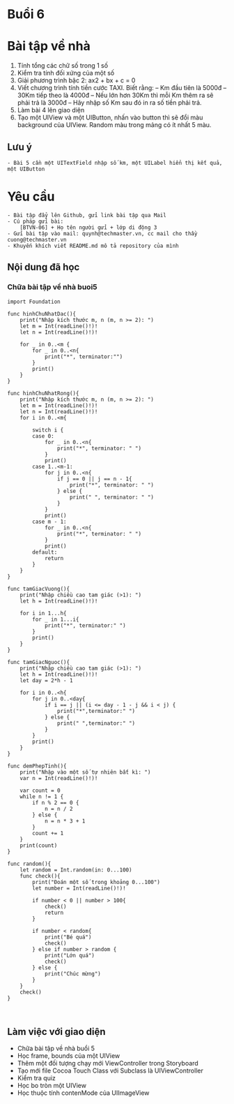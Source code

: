 # Buổi 6

# Bài tập về nhà
1. Tính tổng các chữ số trong 1 số
2. Kiểm tra tính đối xứng của một số
3. Giải phương trình bậc 2: ax2 + bx + c = 0
4. Viết chương trình tính tiền cước TAXI. Biết rằng:
    – Km đầu tiên là 5000đ
    – 30Km tiếp theo là 4000đ
    – Nếu lớn hơn 30Km thì mỗi Km thêm ra sẽ phải trả là 3000đ
    – Hãy nhập số Km sau đó in ra số tiền phải trả.
5. Làm bài 4 lên giao diện
6. Tạo một UIView và một UIButton, nhấn vào button thì sẽ đổi màu background của UIView. Random màu trong mảng có ít nhất 5 màu. 
    
## Lưu ý
    - Bài 5 cần một UITextField nhập số km, một UILabel hiển thị kết quả, một UIButton

# Yêu cầu
    - Bài tập đẩy lên Github, gửi link bài tập qua Mail
    - Cú pháp gửi bài:
        [BTVN-06] + Họ tên người gửi + lớp di động 3
    - Gửi bài tập vào mail: quynh@techmaster.vn, cc mail cho thầy cuong@techmaster.vn
    - Khuyến khích viết README.md mô tả repository của mình

## Nội dung đã học

### Chữa bài tập về nhà buoi5

```
import Foundation

func hinhChuNhatDac(){
    print("Nhập kích thước m, n (m, n >= 2): ")
    let m = Int(readLine()!)!
    let n = Int(readLine()!)!
    
    for _ in 0..<m {
        for _ in 0..<n{
            print("*", terminator:"")
        }
        print()
    }
}

func hinhChuNhatRong(){
    print("Nhập kích thước m, n (m, n >= 2): ")
    let m = Int(readLine()!)!
    let n = Int(readLine()!)!
    for i in 0..<m{
        
        switch i {
        case 0:
            for _ in 0..<n{
                print("*", terminator: " ")
            }
            print()
        case 1..<m-1:
            for j in 0..<n{
                if j == 0 || j == n - 1{
                    print("*", terminator: " ")
                } else {
                    print(" ", terminator: " ")
                }
            }
            print()
        case m - 1:
            for _ in 0..<n{
                print("*", terminator: " ")
            }
            print()
        default:
            return
        }
    }
}

func tamGiacVuong(){
    print("Nhập chiều cao tam giác (>1): ")
    let h = Int(readLine()!)!
    
    for i in 1...h{
        for _ in 1...i{
            print("*", terminator:" ")
        }
        print()
    }
}

func tamGiacNguoc(){
    print("Nhập chiều cao tam giác (>1): ")
    let h = Int(readLine()!)!
    let day = 2*h - 1
    
    for i in 0..<h{
        for j in 0..<day{
            if i == j || (i <= day - 1 - j && i < j) {
                print("*",terminator:" ")
            } else {
                print(" ",terminator:" ")
            }
        }
        print()
    }
}

func demPhepTinh(){
    print("Nhập vào một số tự nhiên bất kì: ")
    var n = Int(readLine()!)!
    
    var count = 0
    while n != 1 {
        if n % 2 == 0 {
            n = n / 2
        } else {
            n = n * 3 + 1
        }
        count += 1
    }
    print(count)
}

func random(){
    let random = Int.random(in: 0...100)
    func check(){
        print("Đoán một số trong khoảng 0...100")
        let number = Int(readLine()!)!
        
        if number < 0 || number > 100{
            check()
            return
        }
        
        if number < random{
            print("Bé quá")
            check()
        } else if number > random {
            print("Lớn quá")
            check()
        } else {
            print("Chúc mừng")
        }
    }
    check()
}



```
## Làm việc với giao diện

- Chữa bài tập về nhà buổi 5
- Học frame, bounds của một UIView
- Thêm một đối tượng chạy mới ViewController trong Storyboard
- Tạo mới file Cocoa Touch Class với Subclass là UIViewController
- Kiểm tra quiz
- Học bo tròn một UIView
- Học thuộc tính contenMode của UIImageView

